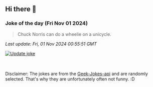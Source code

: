 ## Hi there 👋

### Joke of the day (Fri Nov 01 2024)
<!-- joke -->
>Chuck Norris can do a wheelie on a unicycle.
<!-- /joke -->

*Last update: Fri, 01 Nov 2024 00:55:51 GMT*

[![Update joke](https://github.com/nclskfm/nclskfm/actions/workflows/joke.yml/badge.svg)](https://github.com/nclskfm/nclskfm/actions/workflows/joke.yml)

<br><br>
Disclaimer: The jokes are from the [Geek-Jokes-api](https://github.com/sameerkumar18/geek-joke-api) and are randomly selected. That's why they are unfortunately often not funny. :D
